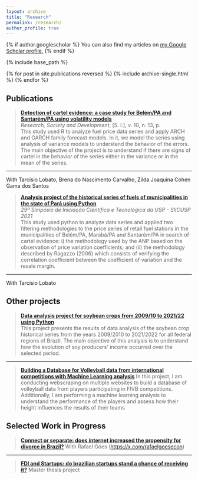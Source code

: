 ```yaml
---
layout: archive
title: "Research"
permalink: /research/
author_profile: true
---
```


{% if author.googlescholar %}
  You can also find my articles on <u><a href="{{author.googlescholar}}">my Google Scholar profile</a>.</u>
{% endif %}

{% include base_path %}

{% for post in site.publications reversed %}
  {% include archive-single.html %}
{% endfor %}

## Publications
> [**Detection of cartel evidence: a case study for Belém/PA and Santarém/PA using volatility models**](https://rsdjournal.org/index.php/rsd/article/view/21397)      
*Research, Society and Development*, [S. l.], v. 10, n. 13, p.                                                                                                        
This study used R to analyze fuel price data series and apply ARCH and GARCH family forecast models. In it, we model the series using analysis of variance models to understand the behavior of the errors. The main objective of the project is to understand if there are signs of cartel in the behavior of the series either in the variance or in the mean of the series.
---
With Tarcísio Lobato, Brena do Nascimento Carvalho, Zilda Joaquina Cohen Gama dos Santos

> [**Analysis project of the historical series of fuels of municipalities in the state of Pará using Python**](https://docs.google.com/presentation/d/1ujuw85dBVfFrFYNTBzde2B_0GW9FhTiO/present?slide=id.p4)                                                                      
*29º Simpósio de Iniciação CIentífica e Tecnológica da USP - SIICUSP 2021*                                                                                           
This study used python to analyze data series and applied two filtering methodologies to the price series of retail fuel stations in the municipalities of Belém/PA, Marabá/PA and Santarém/PA in search of cartel evidence: i) the methodology used by the ANP based on the observation of price variation coefficients; and (ii) the methodology described by Ragazzo (2006) which consists of verifying the correlation coefficient between the coefficient of variation and the resale margin.
---
With Tarcísio Lobato

## Other projects
> [**Data analysis project for soybean crops from 2009/10 to 2021/22 using Python**](https://drive.google.com/file/d/1jCygbScqzbBCeuib1F76vWX-Ry9S_H49/view?usp=sharing)                                                                                                                                                         
This project presents the results of data analysis of the soybean crop historical series from the years 2009/2010 to 2021/2022 for all federal regions of Brazil. The main objective of this analysis is to understand how the evolution of soy producers' income occurred over the selected period.
---

> [**Building a Database for Volleyball data from international competitions with Machine Learning analysis**](https://github.com/estevaocardoso/projetos-estevao/tree/main/VOLLEYBALL)
> In this project, I am conducting webscraping on multiple websites to build a database of volleyball data from players participating in FIVB competitions. Additionally, I am performing a machine learning analysis to understand the performance of the players and assess how their height influences the results of their teams

## Selected Work in Progress

> [**Connect or separate: does internet increased the propensity for divorce in Brazil?**](https://drive.google.com/file/d/1qkVjEE9zWKAYXlJxn5a7tMrGGNFQe2tD/view?usp=drive_link)
> With Rafael Góes (https://x.com/rafaelgoesecon)
---

> [**FDI and Startups: do brazilian startups stand a chance of receiving it?**](https://drive.google.com/file/d/1m9fG3GPjtpDQlS8vn88wsMdrhGzGxpRx/view?usp=drive_link)
> Master thesis project


